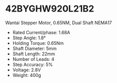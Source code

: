 # 42BYGHW920L21B2
Wantai Stepper Motor, 0.65NM, Dual Shaft NEMA17

- Rated Current/phase: 1.68A
- Step Angle: 1.8°
- Holding Torque: 0.65Nm
- Shaft Diameter: 5mm
- Shaft Length: 22mm
- Number of Leads: 4
- Step Accuracy: 5%
- Voltage: 2.8V
- Weight: 400g
